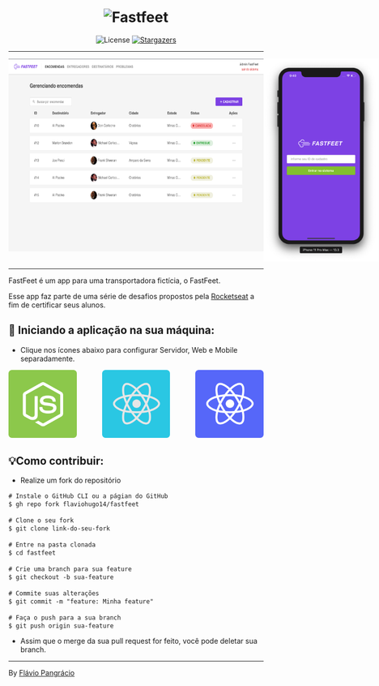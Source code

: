 <h1 align="center">
  <img alt="Fastfeet" title="Fastfeet" src=".github/logo.png" width="300px" />
</h1>

<p align="center">
  <img alt="License" src="https://img.shields.io/badge/license-MIT-%2304D361">

  <a href="https://github.com/flaviohugo14/fastfeet/stargazers">
    <img alt="Stargazers" src="https://img.shields.io/github/stars/flaviohugo14/fastfeet?style=social">
  </a>
</p>

---

<div style="display: flex; flex-direction: row; justify-content: space-between">
<img alt="Encomendas" src=".github/deliveries.png" style="max-height: 380px" width="auto" height="auto"/>
<img alt="Login iPhone" src=".github/loginIOS.png" height="400px">
</div>

---
FastFeet é um app para uma transportadora fictícia, o FastFeet.

Esse app faz parte de uma série de desafios propostos pela [Rocketseat](https://rocketseat.com.br) a fim de certificar seus alunos.

## 🚀 Iniciando a aplicação na sua máquina:
- Clique nos ícones abaixo para configurar Servidor, Web e Mobile separadamente.

<div style="display: flex; flex-direction: row; justify-content: center">

<a href="server/">
  <img src=".github/nodejs.svg" alt="backend" />
</a>

<a href="server/" style="margin-left: 50px; margin-right: 50px">
<img src=".github/reactjs.svg" alt="web"/>
</a>

<a href="server/">
<img src=".github/reactnative.svg" alt="mobile"/>
</a>

</div>

## 💡Como contribuir:
- Realize um fork do repositório

```
# Instale o GitHub CLI ou a págian do GitHub
$ gh repo fork flaviohugo14/fastfeet

# Clone o seu fork
$ git clone link-do-seu-fork

# Entre na pasta clonada
$ cd fastfeet

# Crie uma branch para sua feature
$ git checkout -b sua-feature

# Commite suas alterações
$ git commit -m "feature: Minha feature"

# Faça o push para a sua branch
$ git push origin sua-feature

```

- Assim que o merge da sua pull request for feito, você pode deletar sua branch.

---
By [Flávio Pangrácio](https://www.linkedin.com/in/flaviopangracio/)
